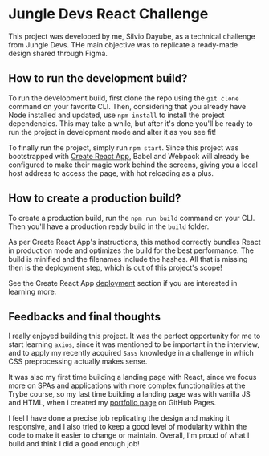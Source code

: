 # Jungle Devs React Challenge

This project was developed by me, Silvio Dayube, as a technical challenge from Jungle Devs. THe main objective was to replicate a ready-made design shared through Figma.

## How to run the development build?

To run the development build, first clone the repo using the `git clone` command on your favorite CLI. Then, considering that you already have Node installed and updated, use `npm install` to install the project dependencies. This may take a while, but after it's done you'll  be ready to run the project in development mode and alter it as you see fit!

To finally run the project, simply run `npm start`. Since this project was bootstrapped with [Create React App](https://github.com/facebook/create-react-app), Babel and Webpack will already be configured to make their magic work behind the screens, giving you a local host address to access the page, with hot reloading as a plus.


## How to create a production build?

To create a production build, run the `npm run build` command on your CLI. Then you'll have a production ready build in the `build` folder.

As per Create React App's instructions, this method correctly bundles React in production mode and optimizes the build for the best performance. The build is minified and the filenames include the hashes. All that is missing then is the deployment step, which is out of this project's scope!

See the Create React App [deployment](https://facebook.github.io/create-react-app/docs/deployment) section if you are interested in learning more.

## Feedbacks and final thoughts

I really enjoyed building this project. It was the perfect opportunity for me to start learning `axios`, since it was mentioned to be important in the interview, and to apply my recently acquired `Sass` knowledge in a challenge in which CSS preprocessing actually makes sense.

It was also my first time building a landing page with React, since we focus more on SPAs and applications with more complex functionalities at the Trybe course, so my last time building a landing page was with vanilla JS and HTML, when i created my [portfolio page](https://sdayube.github.io) on GitHub Pages.

I feel I have done a precise job replicating the design and making it responsive, and I also tried to keep a good level of modularity within the code to make it easier to change or maintain. Overall, I'm proud of what I build and think I did a good enough job!
